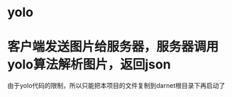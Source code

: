 # yolo
客户端发送图片给服务器，服务器调用yolo算法解析图片，返回json
===============================================================
由于yolo代码的限制，所以只能把本项目的文件复制到darnet根目录下再启动了
